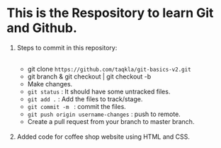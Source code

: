 <h1> This is the Respository to learn Git and Github.</h1>

<ol>
<li>Steps to commit in this repository: </li>
    <br>
    <ul>
        <li>
        git clone <code>https://github.com/taqkla/git-basics-v2.git</code> 
        </li>
        <li>
        git branch <username_changes> & git checkout <username_changes> | git checkout -b <username_changes>
        </li>
        <li>
        Make changes. 
        </li>
        <li>
        <code>git status</code> : It should have some untracked files. 
        </li>
        <li>
        <code>git add .</code> : Add the files to track/stage. 
        </li>
        <li>
        <code>git commit -m </code> : commit the files. 
        </li>
        <li>
        <code>git push origin username-changes</code> : push to remote. 
        </li>
        <li>
        Create a pull request from your branch to master branch.  
        </li>
    </ul>
    <br>
<li>Added code for coffee shop website using HTML and CSS.</li>